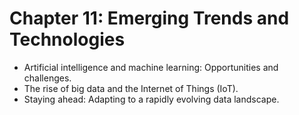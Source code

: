 # Chapter 11: Emerging Trends and Technologies

- Artificial intelligence and machine learning: Opportunities and challenges.
- The rise of big data and the Internet of Things (IoT).
- Staying ahead: Adapting to a rapidly evolving data landscape.
